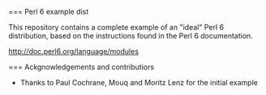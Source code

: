 === Perl 6 example dist

This repository contains a complete example of an "ideal" Perl 6
distribution, based on the instructions found in the Perl 6 documentation.

http://doc.perl6.org/language/modules

=== Ackgnowledgements and contributiors

* Thanks to Paul Cochrane, Mouq and Moritz Lenz for the initial example
